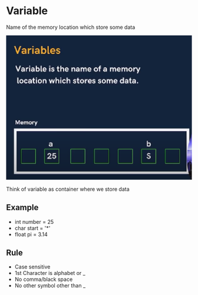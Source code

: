 # Variable 
Name of the memory location which store some data

![Variable](./Variable.png)

Think of variable as container where we store data 

## Example
- int number = 25
- char start = '*'
- float pi = 3.14

 ## Rule 
- Case sensitive
- 1st Character is alphabet or _
- No comma/black space
- No other symbol other than _